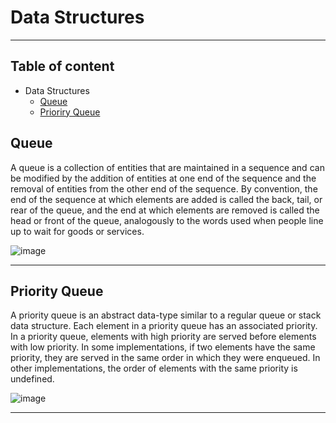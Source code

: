 # Data Structures 
---

## Table of content
- Data Structures
  - [Queue](#queue)
  - [Prioriry Queue](#priority-queue)

## Queue
A queue is a collection of entities that are maintained in a sequence and can be modified by the addition of entities at one end of the 
sequence and the removal of entities from the other end of the sequence. By convention, the end of the sequence at which elements are added 
is called the back, tail, or rear of the queue, and the end at which elements are removed is called the head or front of the queue, analogously 
to the words used when people line up to wait for goods or services. 

![image](https://github.com/yangenmanuel/DataStructures_and_Algorithms/assets/59752868/417a7b04-3862-414c-a25c-56ef998fe613)

---
## Priority Queue
A priority queue is an abstract data-type similar to a regular queue or stack data structure. Each element in a priority queue has an associated 
priority. In a priority queue, elements with high priority are served before elements with low priority. In some implementations, 
if two elements have the same priority, they are served in the same order in which they were enqueued. In other implementations, the 
order of elements with the same priority is undefined. 

![image](https://github.com/yangenmanuel/DataStructures_and_Algorithms/assets/59752868/4e19d48a-1ee3-45b9-a397-58e7ad7c9f60)

---

